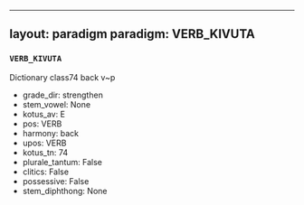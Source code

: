 
---
layout: paradigm
paradigm: VERB_KIVUTA
---
### ` VERB_KIVUTA `

Dictionary class74 back v~p 
* grade_dir: strengthen
* stem_vowel: None
* kotus_av: E
* pos: VERB
* harmony: back
* upos: VERB
* kotus_tn: 74
* plurale_tantum: False
* clitics: False
* possessive: False
* stem_diphthong: None
